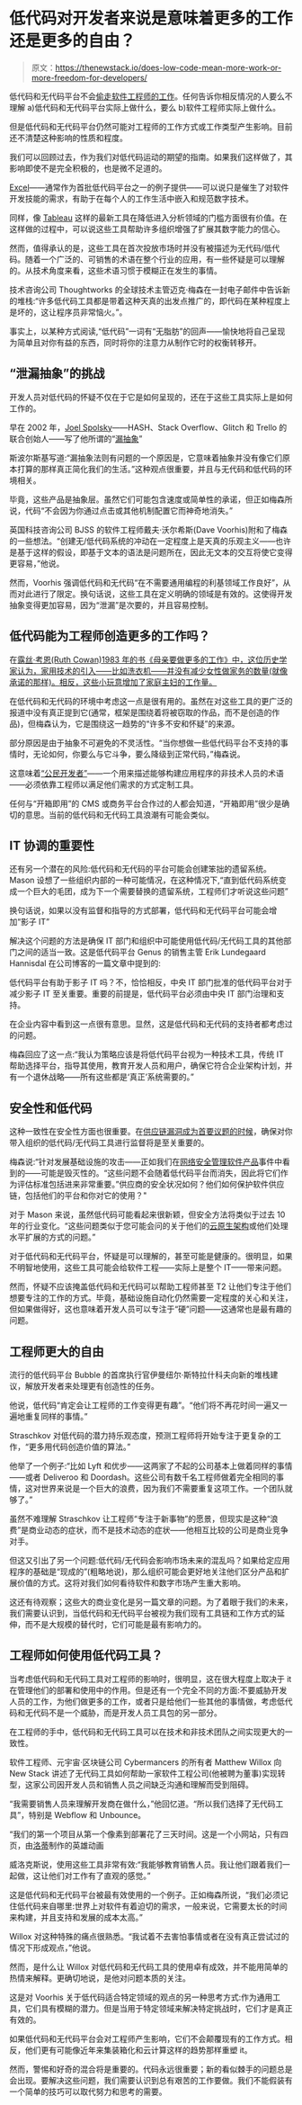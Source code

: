 # 低代码对开发者来说是意味着更多的工作还是更多的自由？

> 原文：<https://thenewstack.io/does-low-code-mean-more-work-or-more-freedom-for-developers/>

低代码和无代码平台不会[偷走软件工程师的工作](https://thenewstack.io/why-businesses-want-to-enable-no-code-and-low-code-automation/)。任何告诉你相反情况的人要么不理解 a)低代码和无代码平台实际上做什么，要么 b)软件工程师实际上做什么。

但是低代码和无代码平台仍然可能对工程师的工作方式或工作类型产生影响。目前还不清楚这种影响的性质和程度。

我们可以回顾过去，作为我们对低代码运动的期望的指南。如果我们这样做了，其影响即使不是完全积极的，也是微不足道的。

[Excel](https://thenewstack.io/microsoft-excel-becomes-a-programming-language/)——通常作为首批低代码平台之一的例子提供——可以说只是催生了对软件开发技能的需求，有助于在每个人的工作生活中嵌入和规范数字技术。

同样，像 [Tableau](https://thenewstack.io/add-it-up-why-salesforce-and-google-bought-tableau-and-looker/) 这样的最新工具在降低进入分析领域的门槛方面很有价值。在这样做的过程中，可以说这些工具帮助许多组织增强了扩展其数字能力的信心。

然而，值得承认的是，这些工具在首次投放市场时并没有被描述为无代码/低代码。随着一个广泛的、可销售的术语在整个行业的应用，有一些怀疑是可以理解的。从技术角度来看，这些术语习惯于模糊正在发生的事情。

技术咨询公司 Thoughtworks 的全球技术主管迈克·梅森在一封电子邮件中告诉新的堆栈:“许多低代码工具都是带着这种天真的出发点推广的，即代码在某种程度上是坏的，这让程序员非常恼火。”。

事实上，以某种方式阅读,“低代码”一词有“无脂肪”的回声——愉快地将自己呈现为简单且对你有益的东西，同时将你的注意力从制作它时的权衡转移开。

## “泄漏抽象”的挑战

开发人员对低代码的怀疑不仅在于它是如何呈现的，还在于这些工具实际上是如何工作的。

早在 2002 年，[Joel Spolsky](https://www.linkedin.com/in/joelspolsky/)——HASH、Stack Overflow、Glitch 和 Trello 的联合创始人——写了他所谓的“[漏抽象](https://www.joelonsoftware.com/2002/11/11/the-law-of-leaky-abstractions/)”

斯波尔斯基写道:“漏抽象法则有问题的一个原因是，它意味着抽象并没有像它们原本打算的那样真正简化我们的生活。”这种观点很重要，并且与无代码和低代码的环境相关。

毕竟，这些产品是抽象层。虽然它们可能包含速度或简单性的承诺，但正如梅森所说，代码“不会因为你通过点击或其他机制配置它而神奇地消失。”

英国科技咨询公司 BJSS 的软件工程师戴夫·沃尔希斯(Dave Voorhis)附和了梅森的一些想法。“创建无/低代码系统的冲动在一定程度上是天真的乐观主义——也许是基于这样的假设，即基于文本的语法是问题所在，因此无文本的交互将使它变得更容易，”他说。

然而，Voorhis 强调低代码和无代码“在不需要通用编程的利基领域工作良好”，从而对此进行了限定。换句话说，这些工具在定义明确的领域是有效的。这使得开发抽象变得更加容易，因为“泄漏”是次要的，并且容易控制。

## 低代码能为工程师创造更多的工作吗？

在[露丝·考恩(Ruth Cowan)1983 年的书《母亲要做更多的工作》中，这位历史学家认为，家用技术的引入——比如洗衣机——并没有减少女性做家务的数量(就像承诺的那样)。相反，这些小玩意增加了家庭主妇的工作量。](https://en.wikipedia.org/wiki/Ruth_Schwartz_Cowan)

在低代码和无代码的环境中考虑这一点是很有用的。虽然在对这些工具的更广泛的报道中没有真正提到它(通常，框架是围绕着将被窃取的作品，而不是创造的作品)，但梅森认为，它是围绕这一趋势的“许多不安和怀疑”的来源。

部分原因是由于抽象不可避免的不灵活性。“当你想做一些低代码平台不支持的事情时，无论如何，你要么与它斗争，要么降级到正常代码，”梅森说。

这意味着[“公民开发者”](https://thenewstack.io/digital-workflows-low-code-and-the-rise-of-citizen-developers/)——一个用来描述能够构建应用程序的非技术人员的术语——必须依靠工程师以满足他们需求的方式定制工具。

任何与“开箱即用”的 CMS 或商务平台合作过的人都会知道，“开箱即用”很少是确切的意思。当前的低代码和无代码工具浪潮有可能会类似。

## IT 协调的重要性

还有另一个潜在的风险:低代码和无代码的平台可能会创建笨拙的遗留系统。Mason 设想了一些组织内部的一种可能情况，在这种情况下,“直到低代码系统变成一个巨大的毛团，成为下一个需要替换的遗留系统，工程师们才听说这些问题”

换句话说，如果以没有监督和指导的方式部署，低代码和无代码平台可能会增加“影子 IT”

解决这个问题的方法是确保 IT 部门和组织中可能使用低代码/无代码工具的其他部门之间的适当一致。这是低代码平台 Genus 的销售主管 Erik Lundegaard Hannisdal 在公司博客的一篇文章中提到的:

低代码平台有助于影子 IT 吗？不，恰恰相反，中央 IT 部门批准的低代码平台对于减少影子 IT 至关重要。重要的前提是，低代码平台必须由中央 IT 部门治理和支持。

在企业内容中看到这一点很有意思。显然，这是低代码和无代码的支持者都考虑过的问题。

梅森回应了这一点:“我认为策略应该是将低代码平台视为一种技术工具，传统 IT 帮助选择平台，指导其使用，教育开发人员和用户，确保它符合企业架构计划，并有一个退休战略——所有这些都是‘真正’系统需要的。”

## 安全性和低代码

这种一致性在安全性方面也很重要。在[供应链漏洞成为首要议题的时候](https://thenewstack.io/the-challenges-of-securing-the-open-source-supply-chain/)，确保对你带入组织的低代码/无代码工具进行监督将是至关重要的。

梅森说:“针对发展基础设施的攻击——正如我们在[网络安全管理软件产品](https://thenewstack.io/solarwinds-the-worlds-biggest-security-failure-and-open-sources-better-answer/)事件中看到的——可能是毁灭性的。“这些问题不会随着低代码平台而消失，因此将它们作为评估标准包括进来非常重要。”供应商的安全状况如何？他们如何保护软件供应链，包括他们的平台和你对它的使用？"

对于 Mason 来说，虽然低代码可能看起来很新颖，但安全方法将类似于过去 10 年的行业变化。“这些问题类似于您可能会问的关于他们的[云原生架构](https://thenewstack.io/category/cloud-native/)或他们处理水平扩展的方式的问题。”

对于低代码和无代码平台，怀疑是可以理解的，甚至可能是健康的。很明显，如果不明智地使用，这些工具可能会给软件工程——实际上是整个 IT——带来问题。

然而，怀疑不应该掩盖低代码和无代码可以帮助工程师甚至 T2 让他们专注于他们想要专注的工作的方式。毕竟，基础设施自动化仍然需要一定程度的关心和关注，但如果做得好，这也意味着开发人员可以专注于“硬”问题——这通常也是最有趣的问题。

## 工程师更大的自由

流行的低代码平台 Bubble 的首席执行官伊曼纽尔·斯特拉什科夫向新的堆栈建议，解放开发者来处理更有创造性的任务。

他说，低代码“肯定会让工程师的工作变得更有趣”。“他们将不再花时间一遍又一遍地重复同样的事情。”

Straschkov 对低代码的潜力持乐观态度，预测工程师将开始专注于更复杂的工作，“更多用代码创造价值的算法。”

他举了一个例子:“比如 Lyft 和优步——这两家了不起的公司基本上做着同样的事情——或者 Deliveroo 和 Doordash。这些公司有数千名工程师做着完全相同的事情，这对世界来说是一个巨大的浪费，因为我们不需要重复这项工作。一个团队就够了。”

虽然不难理解 Straschkov 让工程师“专注于新事物”的愿景，但现实是这种“浪费”是商业动态的症状，而不是技术动态的症状——他相互比较的公司是商业竞争对手。

但这又引出了另一个问题:低代码/无代码会影响市场未来的混乱吗？如果给定应用程序的基础是“现成的”(粗略地说)，那么组织可能会更好地关注他们区分产品和扩展价值的方式。这将对我们如何看待软件和数字市场产生重大影响。

这还有待观察；这些大的商业变化是另一篇文章的问题。为了着眼于我们的未来，我们需要认识到，当低代码和无代码平台被视为我们现有工具链和工作方式的延伸，而不是大规模的替代时，它们可能是最有影响力的。

## 工程师如何使用低代码工具？

当考虑低代码和无代码工具对工程师的影响时，很明显，这在很大程度上取决于 it 在管理他们的部署和使用中的作用。但是还有一个完全不同的方面:不要威胁开发人员的工作，为他们做更多的工作，或者只是给他们一些其他的事情做，考虑低代码和无代码不是一个威胁，而是开发人员工具包的另一部分。

在工程师的手中，低代码和无代码工具可以在技术和非技术团队之间实现更大的一致性。

软件工程师、元宇宙·区块链公司 Cybermancers 的所有者 Matthew Willox 向 New Stack 讲述了无代码工具如何帮助一家软件工程公司(他被聘为董事)实现转型，这家公司因开发人员和销售人员之间缺乏沟通和理解而受到阻碍。

“我需要销售人员来理解开发商在做什么，”他回忆道。“所以我们选择了无代码工具”，特别是 Webflow 和 Unbounce。

“我们的第一个项目从第一个像素到部署花了三天时间。这是一个小网站，只有四页，由[洛蒂](https://airbnb.io/lottie/#/)制作的英雄动画

威洛克斯说，使用这些工具非常有效:“我能够教育销售人员。我让他们跟着我们一起做，这让他们对工作有了直观的感觉。”

这是低代码和无代码平台被最有效使用的一个例子。正如梅森所说，“我们必须记住低代码来自哪里:世界上对软件有着迫切的需求，一般来说，它需要太长的时间来构建，并且支持和发展的成本太高。”

Willox 对这种特殊的痛点很熟悉。“我试着不去害怕事情或者在没有真正尝试过的情况下形成观点，”他说。

然而，是什么让 Willox 对低代码和无代码工具的使用卓有成效，并不能用简单的热情来解释。更确切地说，是他对问题本质的关注。

这是对 Voorhis 关于低代码适合特定领域的观点的另一种思考方式:作为通用工具，它们具有模糊的潜力。但是当用于特定领域来解决特定挑战时，它们才是真正有效的。

如果低代码和无代码平台会对工程师产生影响，它们不会颠覆现有的工作方式。相反，他们更有可能像近年来集装箱化和云计算这样的趋势那样重塑 it。

然而，警惕和好奇的混合将是重要的。代码永远很重要；新的看似棘手的问题总是会出现。要解决这些问题，我们需要认识到总有艰苦的工作要做。我们不能假装有一个简单的技巧可以取代努力和思考的需要。

<svg xmlns:xlink="http://www.w3.org/1999/xlink" viewBox="0 0 68 31" version="1.1"><title>Group</title> <desc>Created with Sketch.</desc></svg>
